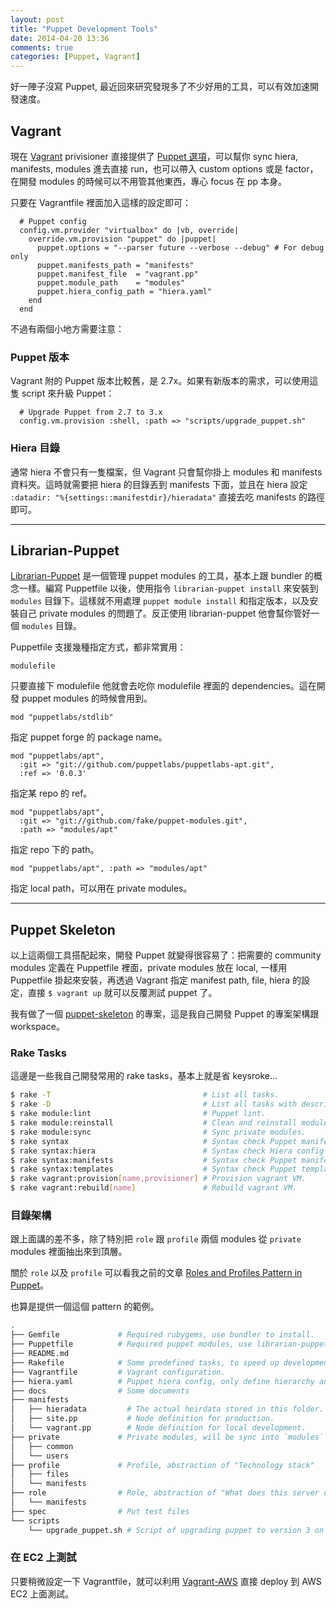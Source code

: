 ```yaml
---
layout: post
title: "Puppet Development Tools"
date: 2014-04-20 13:36
comments: true
categories: [Puppet, Vagrant]
---
```



好一陣子沒寫 Puppet, 最近回來研究發現多了不少好用的工具，可以有效加速開發速度。

## Vagrant

現在 [Vagrant](http://www.vagrantup.com/) privisioner 直接提供了 [Puppet 選項](http://docs.vagrantup.com/v2/provisioning/puppet_apply.html)，可以幫你 sync hiera, manifests, modules 進去直接 run，也可以帶入 custom options 或是 factor，在開發 modules 的時候可以不用管其他東西，專心 focus 在 pp 本身。

只要在 Vagrantfile 裡面加入這樣的設定即可：

```
  # Puppet config
  config.vm.provider "virtualbox" do |vb, override|
    override.vm.provision "puppet" do |puppet|
      puppet.options = "--parser future --verbose --debug" # For debug only
      puppet.manifests_path = "manifests"
      puppet.manifest_file  = "vagrant.pp"
      puppet.module_path    = "modules"
      puppet.hiera_config_path = "hiera.yaml"
    end
  end
```

不過有兩個小地方需要注意：
<!-- more -->
### Puppet 版本

Vagrant 附的 Puppet 版本比較舊，是 2.7x。如果有新版本的需求，可以使用這隻 script 來升級 Puppet：

<script src="https://gist.github.com/hSATAC/11106132.js"></script>

```
  # Upgrade Puppet from 2.7 to 3.x
  config.vm.provision :shell, :path => "scripts/upgrade_puppet.sh"
```

### Hiera 目錄

通常 hiera 不會只有一隻檔案，但 Vagrant 只會幫你掛上 modules 和 manifests 資料夾。這時就需要把 hiera 的目錄丟到 manifests 下面，並且在 hiera 設定 `:datadir: "%{settings::manifestdir}/hieradata"` 直接去吃 manifests 的路徑即可。

---

## Librarian-Puppet

[Librarian-Puppet](http://librarian-puppet.com/) 是一個管理 puppet modules 的工具，基本上跟 bundler 的概念一樣。編寫 Puppetfile 以後，使用指令 `librarian-puppet install` 來安裝到 `modules` 目錄下。這樣就不用處理 `puppet module install` 和指定版本，以及安裝自己 private modules 的問題了。反正使用 librarian-puppet 他會幫你管好一個 `modules` 目錄。

Puppetfile 支援幾種指定方式，都非常實用：

```
modulefile
```

只要直接下 modulefile 他就會去吃你 modulefile 裡面的 dependencies。這在開發 puppet modules 的時候會用到。

```
mod "puppetlabs/stdlib"
```

指定 puppet forge 的 package name。

```
mod "puppetlabs/apt",
  :git => "git://github.com/puppetlabs/puppetlabs-apt.git",
  :ref => '0.0.3'
```

指定某 repo 的 ref。

```
mod "puppetlabs/apt",
  :git => "git://github.com/fake/puppet-modules.git",
  :path => "modules/apt"
```

指定 repo 下的 path。

```
mod "puppetlabs/apt", :path => "modules/apt"
```

指定 local path，可以用在 private modules。

---

## Puppet Skeleton

以上這兩個工具搭配起來，開發 Puppet 就變得很容易了：把需要的 community modules 定義在 Puppetfile 裡面，private modules 放在 local, 一樣用 Puppetfile 掛起來安裝，再透過 Vagrant 指定 manifest path, file, hiera 的設定，直接 `$ vagrant up` 就可以反覆測試 puppet 了。

我有做了一個 [puppet-skeleton](https://github.com/hSATAC/puppet-skeleton) 的專案，這是我自己開發 Puppet 的專案架構跟 workspace。

### Rake Tasks

這邊是一些我自己開發常用的 rake tasks，基本上就是省 keysroke...

```bash
$ rake -T                                  # List all tasks.
$ rake -D                                  # List all tasks with descriptions.
$ rake module:lint                         # Puppet lint.
$ rake module:reinstall                    # Clean and reinstall modules.
$ rake module:sync                         # Sync private modules.
$ rake syntax                              # Syntax check Puppet manifests and templates
$ rake syntax:hiera                        # Syntax check Hiera config files
$ rake syntax:manifests                    # Syntax check Puppet manifests
$ rake syntax:templates                    # Syntax check Puppet templates
$ rake vagrant:provision[name,provisioner] # Provision vagrant VM.
$ rake vagrant:rebuild[name]               # Rebuild vagrant VM.
```

### 目錄架構

跟上面講的差不多，除了特別把 `role` 跟 `profile` 兩個 modules 從 `private` modules 裡面抽出來到頂層。

關於 `role` 以及 `profile` 可以看我之前的文章 [Roles and Profiles Pattern in Puppet](http://blog.hsatac.net/2014/04/roles-and-profiles-pattern-in-puppet/)。

也算是提供一個這個 pattern 的範例。

```bash
.
├── Gemfile             # Required rubygems, use bundler to install.
├── Puppetfile          # Required puppet modules, use librarian-puppet to install.
├── README.md
├── Rakefile            # Some predefined tasks, to speed up development.
├── Vagrantfile         # Vagrant configuration.
├── hiera.yaml          # Puppet hiera config, only define hierarchy and datadir in this file.
├── docs                # Some documents
├── manifests
│   ├── hieradata         # The actual heirdata stored in this folder.
│   ├── site.pp           # Node definition for production.
│   └── vagrant.pp        # Node definition for local development.
├── private             # Private modules, will be sync into `modules` folder by `librarian-puppet`.
│   ├── common
│   └── users
├── profile             # Profile, abstraction of "Technology stack"
│   ├── files
│   └── manifests
├── role                # Role, abstraction of "What does this server do?"
│   └── manifests
├── spec                # Put test files
└── scripts
    └── upgrade_puppet.sh # Script of upgrading puppet to version 3 on Ubuntu
```

### 在 EC2 上測試

只要稍微設定一下 Vagrantfile，就可以利用 [Vagrant-AWS](https://github.com/mitchellh/vagrant-aws) 直接 deploy 到 AWS EC2 上面測試。